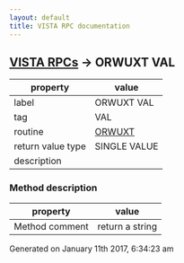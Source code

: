 ```yaml
---
layout: default
title: VISTA RPC documentation
---
```




## [VISTA RPCs](TableOfContent.md) &#8594; ORWUXT VAL 

 property | value 
--- | --- 
 label | ORWUXT VAL
 tag | VAL
 routine | [ORWUXT](http://code.osehra.org/dox/Routine_ORWUXT_source.html)
 return value type | SINGLE VALUE
 description | 


### Method description

 property | value 
--- | --- 
 Method comment | return a string




Generated on January 11th 2017, 6:34:23 am